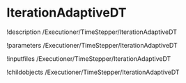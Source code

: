<!-- MOOSE Documentation Stub: Remove this when content is added. -->

# IterationAdaptiveDT
!description /Executioner/TimeStepper/IterationAdaptiveDT

!parameters /Executioner/TimeStepper/IterationAdaptiveDT

!inputfiles /Executioner/TimeStepper/IterationAdaptiveDT

!childobjects /Executioner/TimeStepper/IterationAdaptiveDT
